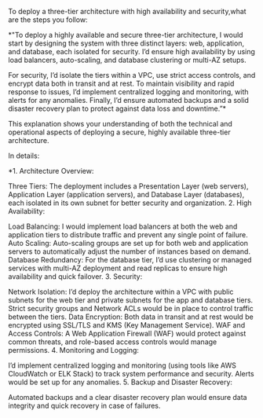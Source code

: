 To deploy a three-tier architecture with high availability and security,what are the steps you follow:

*"To deploy a highly available and secure three-tier architecture, I would start by designing the system with three distinct layers: web, application, and database, each isolated for security. I’d ensure high availability by using load balancers, auto-scaling, and database clustering or multi-AZ setups.

For security, I’d isolate the tiers within a VPC, use strict access controls, and encrypt data both in transit and at rest. To maintain visibility and rapid response to issues, I’d implement centralized logging and monitoring, with alerts for any anomalies. Finally, I’d ensure automated backups and a solid disaster recovery plan to protect against data loss and downtime.”*

This explanation shows your understanding of both the technical and operational aspects of deploying a secure, highly available three-tier architecture.

In details: 

*1. Architecture Overview:

Three Tiers: The deployment includes a Presentation Layer (web servers), Application Layer (application servers), and Database Layer (databases), each isolated in its own subnet for better security and organization.
2. High Availability:

Load Balancing: I would implement load balancers at both the web and application tiers to distribute traffic and prevent any single point of failure.
Auto Scaling: Auto-scaling groups are set up for both web and application servers to automatically adjust the number of instances based on demand.
Database Redundancy: For the database tier, I’d use clustering or managed services with multi-AZ deployment and read replicas to ensure high availability and quick failover.
3. Security:

Network Isolation: I’d deploy the architecture within a VPC with public subnets for the web tier and private subnets for the app and database tiers. Strict security groups and Network ACLs would be in place to control traffic between the tiers.
Data Encryption: Both data in transit and at rest would be encrypted using SSL/TLS and KMS (Key Management Service).
WAF and Access Controls: A Web Application Firewall (WAF) would protect against common threats, and role-based access controls would manage permissions.
4. Monitoring and Logging:

I’d implement centralized logging and monitoring (using tools like AWS CloudWatch or ELK Stack) to track system performance and security. Alerts would be set up for any anomalies.
5. Backup and Disaster Recovery:

Automated backups and a clear disaster recovery plan would ensure data integrity and quick recovery in case of failures.
